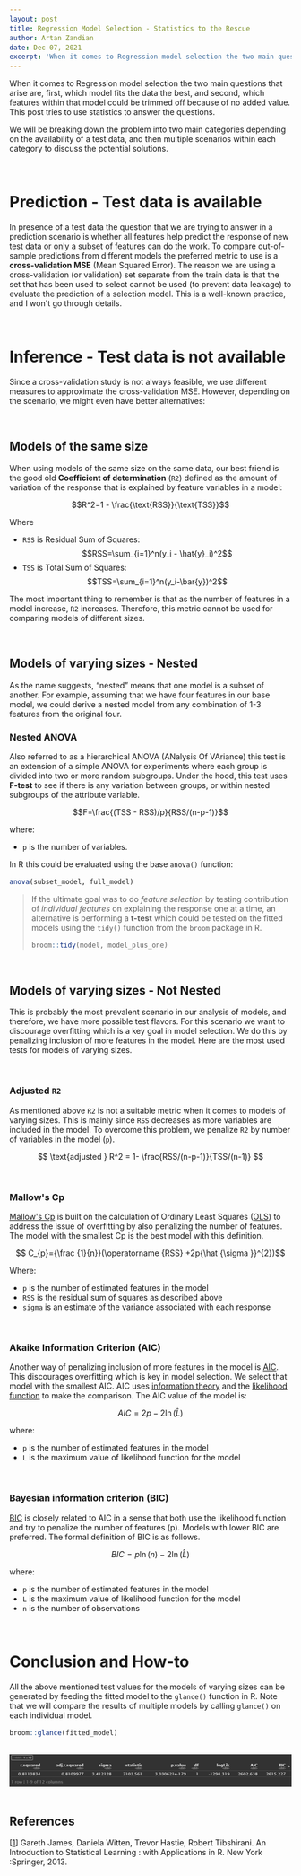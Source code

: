 ```yaml
---
layout: post
title: Regression Model Selection - Statistics to the Rescue
author: Artan Zandian
date: Dec 07, 2021
excerpt: 'When it comes to Regression model selection the two main questions that arise are, first, which model fits the data the best, and second, which features within that model could be trimmed off because of no added value. This post tries to use statistics to answer the questions.'
---
```


When it comes to Regression model selection the two main questions that arise are, first, which model fits the data the best, and second, which features within that model could be trimmed off because of no added value. This post tries to use statistics to answer the questions.  

We will be breaking down the problem into two main categories depending on the availability of a test data, and then multiple scenarios within each category to discuss the potential solutions.

<br>

# Prediction - Test data is available
In presence of a test data the question that we are trying to answer in a prediction scenario is whether all features help predict the response of new test data or only a subset of features can do the work. To compare out-of-sample predictions from different models the preferred metric to use is a **cross-validation MSE** (Mean Squared Error). The reason we are using a cross-validation (or validation) set separate from the train data is that the set that has been used to select cannot be used (to prevent data leakage) to evaluate the prediction of a selection model. This is a well-known practice, and I won't go through details.

<br>

# Inference - Test data is not available
Since a cross-validation study is not always feasible, we use different measures to approximate the cross-validation MSE. However, depending on the scenario, we might even have better alternatives:  

<br>

## Models of the same size  
When using models of the same size on the same data, our best friend is the good old **Coefficient of determination** (`R2`) defined as the amount of variation of the response that is explained by feature variables in a model:

$$R^2=1 - \frac{\text{RSS}}{\text{TSS}}$$

Where 
- `RSS` is Residual Sum of Squares:  
$$RSS=\sum_{i=1}^n(y_i - \hat{y}_i)^2$$  
- `TSS` is Total Sum of Squares:  
$$TSS=\sum_{i=1}^n(y_i-\bar{y})^2$$  

The most important thing to remember is that as the number of features in a model increase, `R2` increases. Therefore, this metric cannot be used for comparing models of different sizes.

<br>

## Models of varying sizes - Nested
As the name suggests, “nested” means that one model is a subset of another. For example, assuming that we have four features in our base model, we could derive a nested model from any combination of 1-3 features from the original four.
### Nested ANOVA
Also referred to as a hierarchical ANOVA (ANalysis Of VAriance) this test is an extension of a simple ANOVA for experiments where each group is divided into two or more random subgroups. Under the hood, this test uses **F-test** to see if there is any variation between groups, or within nested subgroups of the attribute variable.  

$$F=\frac{(TSS - RSS)/p}{RSS/(n-p-1)}$$

where:
 - `p` is the number of variables.  

In R this could be evaluated using the base `anova()` function:

```R
anova(subset_model, full_model)
```  

> If the ultimate goal was to do *feature selection* by testing contribution of *individual features* on explaining the response one at a time, an alternative is performing a **t-test** which could be tested on the fitted models using the `tidy()` function from the `broom` package in R.
>```R
> broom::tidy(model, model_plus_one)
>```

<br>

## Models of varying sizes - Not Nested
This is probably the most prevalent scenario in our analysis of models, and therefore, we have more possible test flavors. For this scenario we want to discourage overfitting which is a key goal in model selection. We do this by penalizing inclusion of more features in the model. Here are the most used tests for models of varying sizes.

<br>

### Adjusted `R2`
As mentioned above `R2` is not a suitable metric when it comes to models of varying sizes. This is mainly since `RSS` decreases as more variables are included in the model. To overcome this problem, we penalize `R2` by number of variables in the model (`p`).

$$ \text{adjusted } R^2 = 1- \frac{RSS/(n-p-1)}{TSS/(n-1)} $$

<br>

### Mallow's Cp
[Mallow's Cp](https://en.wikipedia.org/wiki/Mallows%27s_Cp) is built on the calculation of Ordinary Least Squares ([OLS](https://en.wikipedia.org/wiki/Ordinary_least_squares)) to address the issue of overfitting by also penalizing the number of features. 
The model with the smallest Cp is the best model with this definition.

$$ C_{p}={\frac {1}{n}}(\operatorname {RSS} +2p{\hat {\sigma }}^{2})$$

Where:
- `p` is the number of estimated features in the model
- `RSS` is the residual sum of squares as described above
- `sigma` is an estimate of the variance associated with each response

<br>

### Akaike Information Criterion (AIC)
Another way of penalizing inclusion of more features in the model is [AIC](https://en.wikipedia.org/wiki/Akaike_information_criterion). This discourages overfitting which is key in model selection. We select that model with the smallest AIC. AIC uses [information theory](https://en.wikipedia.org/wiki/Information_theory) and the [likelihood function](https://en.wikipedia.org/wiki/Likelihood_function) to make the comparison. The AIC value of the model is:  

$$ AIC = 2p - 2\ln{(\hat{L})} $$  

where:
- `p` is the number of estimated features in the model
- `L` is the maximum value of likelihood function for the model

<br>

### Bayesian information criterion (BIC)
[BIC](https://en.wikipedia.org/wiki/Bayesian_information_criterion) is closely related to AIC in a sense that both use the likelihood function and try to penalize the number of features (p). Models with lower BIC are preferred. The formal definition of BIC is as follows. 

$${BIC} =p\ln(n)-2\ln({\widehat {L}})$$

where:  
- `p` is the number of estimated features in the model
- `L` is the maximum value of likelihood function for the model
- `n` is the number of observations

<br>


# Conclusion and How-to

All the above mentioned test values for the models of varying sizes can be generated by feeding the fitted model to the `glance()` function in R. Note that we will compare the results of multiple models by calling `glance()` on each individual model.  
```R
broom::glance(fitted_model)
```

<br>

<center><img src = "https://github.com/artanzand/artanzand.github.io/blob/master/_posts/img/glance_results.PNG?raw=True"></center>

<br>


## References
[[1](https://www.statlearning.com/)] Gareth James, Daniela Witten, Trevor Hastie, Robert Tibshirani. An Introduction to Statistical Learning : with Applications in R. New York :Springer, 2013.
